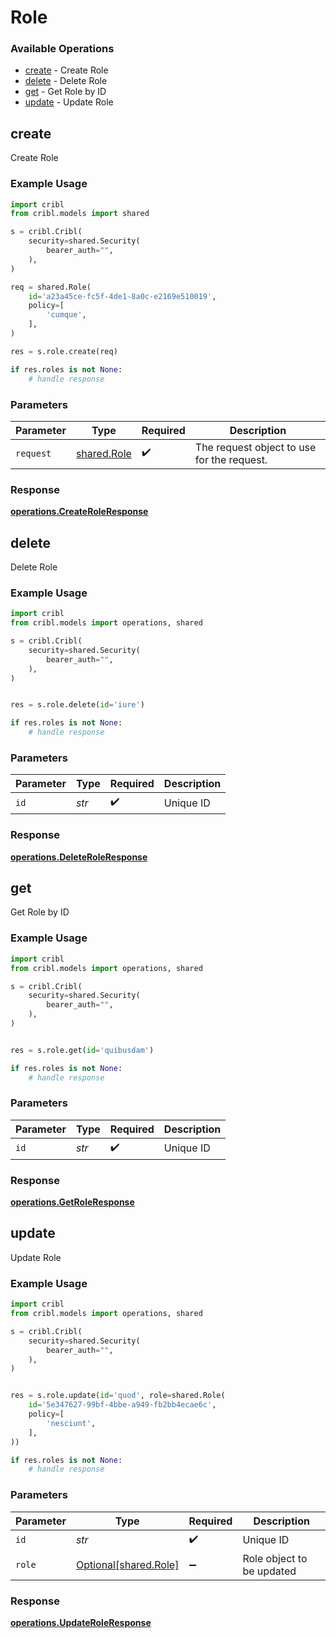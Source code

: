 # Role

### Available Operations

* [create](#create) - Create Role
* [delete](#delete) - Delete Role
* [get](#get) - Get Role by ID
* [update](#update) - Update Role

## create

Create Role

### Example Usage

```python
import cribl
from cribl.models import shared

s = cribl.Cribl(
    security=shared.Security(
        bearer_auth="",
    ),
)

req = shared.Role(
    id='a23a45ce-fc5f-4de1-8a0c-e2169e510019',
    policy=[
        'cumque',
    ],
)

res = s.role.create(req)

if res.roles is not None:
    # handle response
```

### Parameters

| Parameter                                  | Type                                       | Required                                   | Description                                |
| ------------------------------------------ | ------------------------------------------ | ------------------------------------------ | ------------------------------------------ |
| `request`                                  | [shared.Role](../../models/shared/role.md) | :heavy_check_mark:                         | The request object to use for the request. |


### Response

**[operations.CreateRoleResponse](../../models/operations/createroleresponse.md)**


## delete

Delete Role

### Example Usage

```python
import cribl
from cribl.models import operations, shared

s = cribl.Cribl(
    security=shared.Security(
        bearer_auth="",
    ),
)


res = s.role.delete(id='iure')

if res.roles is not None:
    # handle response
```

### Parameters

| Parameter          | Type               | Required           | Description        |
| ------------------ | ------------------ | ------------------ | ------------------ |
| `id`               | *str*              | :heavy_check_mark: | Unique ID          |


### Response

**[operations.DeleteRoleResponse](../../models/operations/deleteroleresponse.md)**


## get

Get Role by ID

### Example Usage

```python
import cribl
from cribl.models import operations, shared

s = cribl.Cribl(
    security=shared.Security(
        bearer_auth="",
    ),
)


res = s.role.get(id='quibusdam')

if res.roles is not None:
    # handle response
```

### Parameters

| Parameter          | Type               | Required           | Description        |
| ------------------ | ------------------ | ------------------ | ------------------ |
| `id`               | *str*              | :heavy_check_mark: | Unique ID          |


### Response

**[operations.GetRoleResponse](../../models/operations/getroleresponse.md)**


## update

Update Role

### Example Usage

```python
import cribl
from cribl.models import operations, shared

s = cribl.Cribl(
    security=shared.Security(
        bearer_auth="",
    ),
)


res = s.role.update(id='quod', role=shared.Role(
    id='5e347627-99bf-4bbe-a949-fb2bb4ecae6c',
    policy=[
        'nesciunt',
    ],
))

if res.roles is not None:
    # handle response
```

### Parameters

| Parameter                                            | Type                                                 | Required                                             | Description                                          |
| ---------------------------------------------------- | ---------------------------------------------------- | ---------------------------------------------------- | ---------------------------------------------------- |
| `id`                                                 | *str*                                                | :heavy_check_mark:                                   | Unique ID                                            |
| `role`                                               | [Optional[shared.Role]](../../models/shared/role.md) | :heavy_minus_sign:                                   | Role object to be updated                            |


### Response

**[operations.UpdateRoleResponse](../../models/operations/updateroleresponse.md)**

